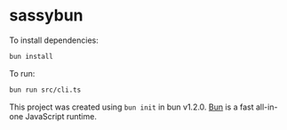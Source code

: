 # sassybun

To install dependencies:

```bash
bun install
```

To run:

```bash
bun run src/cli.ts
```

This project was created using `bun init` in bun v1.2.0. [Bun](https://bun.sh) is a fast all-in-one JavaScript runtime.
